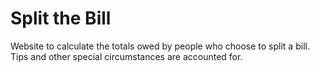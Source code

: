 # Split the Bill
 Website to calculate the totals owed by people who choose to split a bill. Tips and other special circumstances are accounted for. 

